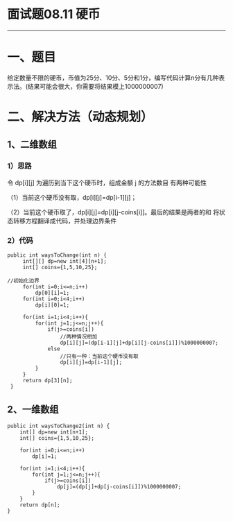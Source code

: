 # 面试题08.11  硬币
--------------------------------------------------------------------------------
# 一、题目
给定数量不限的硬币，币值为25分、10分、5分和1分，编写代码计算n分有几种表示法。(结果可能会很大，你需要将结果模上1000000007)

# 二、解决方法（动态规划）
## 1、二维数组
### 1）思路
令 dp[i][j] 为遍历到当下这个硬币时，组成金额 j 的方法数目
有两种可能性

（1）当前这个硬币没有取，dp[i][j]=dp[i-1][j]；

（2）当前这个硬币取了，dp[i][j]=dp[i][j-coins[i]]。最后的结果是两者的和
将状态转移方程翻译成代码，并处理边界条件
### 2）代码

```
public int waysToChange(int n) {
     int[][] dp=new int[4][n+1];
     int[] coins={1,5,10,25};

//初始化边界
     for(int i=0;i<=n;i++)
         dp[0][i]=1;
     for(int i=0;i<4;i++)
         dp[i][0]=1;
         
     for(int i=1;i<4;i++){
         for(int j=1;j<=n;j++){
             if(j>=coins[i])
                 //两种情况相加
                 dp[i][j]=(dp[i-1][j]+dp[i][j-coins[i]])%1000000007;
             else
                 //只有一种：当前这个硬币没有取
                 dp[i][j]=dp[i-1][j];
         }
     }
     return dp[3][n];
 }
```



## 2、一维数组

```
public int waysToChange2(int n) {
    int[] dp=new int[n+1];
    int[] coins={1,5,10,25};

    for(int i=0;i<=n;i++)
        dp[i]=1;
    
    for(int i=1;i<4;i++){
        for(int j=1;j<=n;j++){
            if(j>=coins[i])
                dp[j]=(dp[j]+dp[j-coins[i]])%1000000007;
        }
    }
    return dp[n];
}
```

